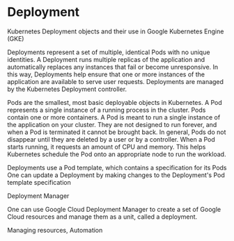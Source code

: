 # Deployment

Kubernetes Deployment objects and their use in Google Kubernetes Engine (GKE)

Deployments represent a set of multiple, identical Pods with no unique identities. 
A Deployment runs multiple replicas of the application and automatically replaces any instances that fail or become unresponsive.
In this way, Deployments help ensure that one or more instances of the application are available to serve user requests. 
Deployments are managed by the Kubernetes Deployment controller.

Pods are the smallest, most basic deployable objects in Kubernetes. A Pod represents a single instance of a running process in the cluster.
Pods contain one or more containers.
A Pod is meant to run a single instance of the application on your cluster. 
They are not designed to run forever, and when a Pod is terminated it cannot be brought back. 
In general, Pods do not disappear until they are deleted by a user or by a controller.
When a Pod starts running, it requests an amount of CPU and memory. This helps Kubernetes schedule the Pod onto an appropriate node to run the workload.

Deployments use a Pod template, which contains a specification for its Pods
One can update a Deployment by making changes to the Deployment's Pod template specification

Deployment Manager

One can use Google Cloud Deployment Manager to create a set of Google Cloud resources and manage them as a unit, called a deployment.

Managing resources, Automation
